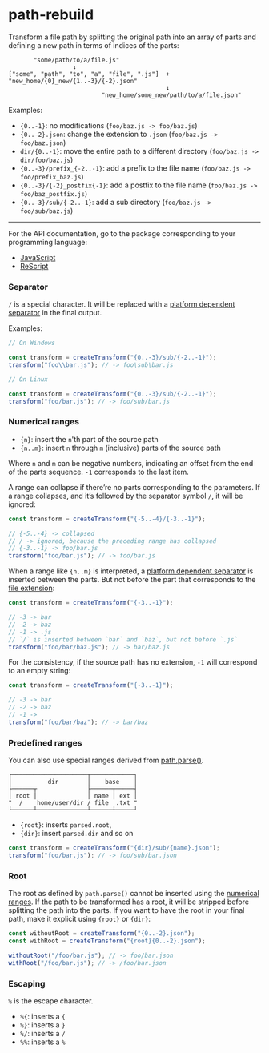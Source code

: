 # path-rebuild

Transform a file path by splitting the original path into an array of parts
and defining a new path in terms of indices of the parts:

```
       "some/path/to/a/file.js"
                  ↓
["some", "path", "to", "a", "file", ".js"]  +  "new_home/{0}_new/{1..-3}/{-2}.json"
                                            ↓
                          "new_home/some_new/path/to/a/file.json"

```

Examples:

- `{0..-1}`: no modifications (`foo/baz.js -> foo/baz.js`)
- `{0..-2}.json`: change the extension to `.json` (`foo/baz.js -> foo/baz.json`)
- `dir/{0..-1}`: move the entire path to a different directory (`foo/baz.js -> dir/foo/baz.js`)
- `{0..-3}/prefix_{-2..-1}`: add a prefix to the file name (`foo/baz.js -> foo/prefix_baz.js`)
- `{0..-3}/{-2}_postfix{-1}`: add a postfix to the file name (`foo/baz.js -> foo/baz_postfix.js`)
- `{0..-3}/sub/{-2..-1}`: add a sub directory (`foo/baz.js -> foo/sub/baz.js`)

---

For the API documentation, go to the package corresponding to your programming language:

- [JavaScript](./packages/path-rebuild)
- [ReScript](./packages/rescript-path-rebuild)

### Separator

`/` is a special character. It will be replaced with a [platform dependent separator](https://nodejs.org/api/path.html#pathsep) in the final output.

Examples:

```js
// On Windows

const transform = createTransform("{0..-3}/sub/{-2..-1}");
transform("foo\\bar.js"); // -> foo\sub\bar.js
```

```js
// On Linux

const transform = createTransform("{0..-3}/sub/{-2..-1}");
transform("foo/bar.js"); // -> foo/sub/bar.js
```

### Numerical ranges

- `{n}`: insert the `n`'th part of the source path
- `{n..m}`: insert `n` through `m` (inclusive) parts of the source path

Where `n` and `m` can be negative numbers, indicating an offset from the end of the parts sequence.
`-1` corresponds to the last item.

A range can collapse if there’re no parts corresponding to the parameters.
If a range collapses, and it’s followed by the separator symbol `/`, it will be ignored:

```js
const transform = createTransform("{-5..-4}/{-3..-1}");

// {-5..-4} -> collapsed
// / -> ignored, because the preceding range has collapsed
// {-3..-1} -> foo/bar.js
transform("foo/bar.js"); // -> foo/bar.js
```

When a range like `{n..m}` is interpreted,
a [platform dependent separator](https://nodejs.org/api/path.html#pathsep) is inserted between the parts.
But not before the part that corresponds to the [file extension](https://nodejs.org/api/path.html#pathextnamepath):

```js
const transform = createTransform("{-3..-1}");

// -3 -> bar
// -2 -> baz
// -1 -> .js
// `/` is inserted between `bar` and `baz`, but not before `.js`
transform("foo/bar/baz.js"); // -> bar/baz.js
```

For the consistency, if the source path has no extension,
`-1` will correspond to an empty string:

```js
const transform = createTransform("{-3..-1}");

// -3 -> bar
// -2 -> baz
// -1 ->
transform("foo/bar/baz"); // -> bar/baz
```

### Predefined ranges

You can also use special ranges derived from [path.parse()](https://nodejs.org/api/path.html#pathparsepath).

```
┌─────────────────────┬────────────┐
│          dir        │    base    │
├──────┬              ├──────┬─────┤
│ root │              │ name │ ext │
"  /    home/user/dir / file  .txt "
└──────┴──────────────┴──────┴─────┘
```

- `{root}`: inserts `parsed.root`,
- `{dir}`: insert `parsed.dir` and so on

```js
const transform = createTransform("{dir}/sub/{name}.json");
transform("foo/bar.js"); // -> foo/sub/bar.json
```

### Root

The root as defined by `path.parse()` cannot be inserted using the [numerical ranges](#numerical-ranges).
If the path to be transformed has a root, it will be stripped before splitting the path into the parts.
If you want to have the root in your final path, make it explicit using `{root}` or `{dir}`:

```js
const withoutRoot = createTransform("{0..-2}.json");
const withRoot = createTransform("{root}{0..-2}.json");

withoutRoot("/foo/bar.js"); // -> foo/bar.json
withRoot("/foo/bar.js"); // -> /foo/bar.json
```

### Escaping

`%` is the escape character.

- `%{`: inserts a `{`
- `%}`: inserts a `}`
- `%/`: inserts a `/`
- `%%`: inserts a `%`
